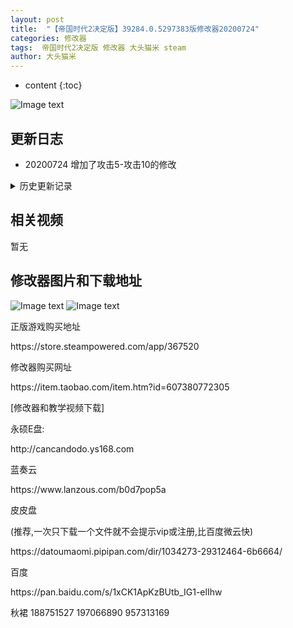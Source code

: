 ```yaml
---
layout: post
title:  "【帝国时代2决定版】39284.0.5297383版修改器20200724"
categories: 修改器
tags:  帝国时代2决定版 修改器 大头猫米 steam 
author: 大头猫米
---
```


* content
{:toc}

![Image text](https://datoumaomi.github.io/pic/DDD/D-帝国时代2决定版/logo.JPG)

##  更新日志

 - 20200724  增加了攻击5-攻击10的修改




<details>
<summary>历史更新记录</summary>
<p></p>
 - 20200721  紧急更新支持39284.0.5297383版,还有一些问题要后续解决,不过已经能正常使用.
 - 20200723  优化了资源的读取,增加了血量修改说明和加血按钮
<p></p>
</details>

## 相关视频
暂无

## 修改器图片和下载地址

![Image text](https://datoumaomi.github.io/pic/DDD/D-帝国时代2决定版/2020-07-21_215703.jpg)
![Image text](https://datoumaomi.github.io/pic/DDD/D-帝国时代2决定版/2020-07-21_215706.jpg)

<p>正版游戏购买地址</p>
<p>https://store.steampowered.com/app/367520</p>
<p></p>
<p>修改器购买网址</p>
<p>https://item.taobao.com/item.htm?id=607380772305</p>
<p></p>
<p>[修改器和教学视频下载]</p>
<p>永硕E盘:</p>
<p>http://cancandodo.ys168.com</p>
<p></p>
<p>蓝奏云</p>
<p>https://www.lanzous.com/b0d7pop5a</p>
<p></p>
<p>皮皮盘</p>
<p>(推荐,一次只下载一个文件就不会提示vip或注册,比百度微云快)</p>
<p>https://datoumaomi.pipipan.com/dir/1034273-29312464-6b6664/</p>
<p></p>
<p>百度</p>
<p>https://pan.baidu.com/s/1xCK1ApKzBUtb_IG1-elIhw</p>
<p></p>
<p>秋裙 188751527 197066890 957313169</p>
